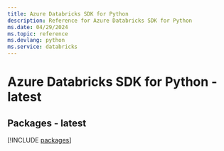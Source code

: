 ```yaml
---
title: Azure Databricks SDK for Python
description: Reference for Azure Databricks SDK for Python
ms.date: 04/29/2024
ms.topic: reference
ms.devlang: python
ms.service: databricks
---
```

# Azure Databricks SDK for Python - latest
## Packages - latest
[!INCLUDE [packages](databricks-index.md)]